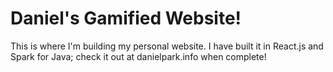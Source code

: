 # Daniel's Gamified Website!

This is where I'm building my personal website. I have built it in React.js and Spark for Java; check it out at danielpark.info when complete!
